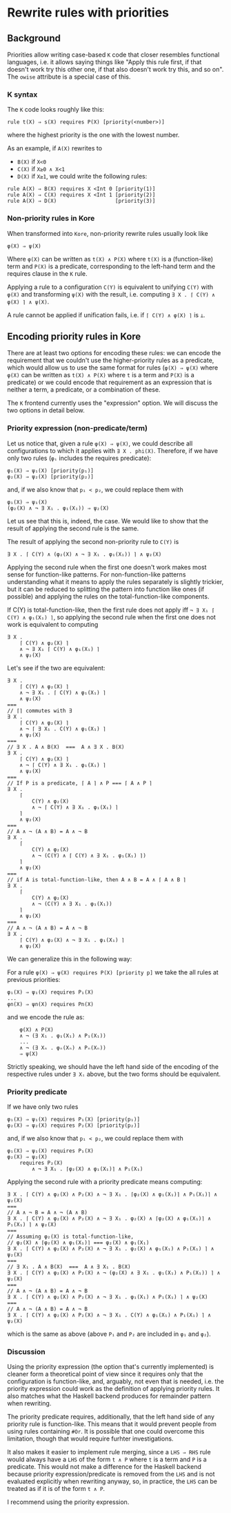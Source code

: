 Rewrite rules with priorities
=============================

Background
----------

Priorities allow writing case-based `K` code that closer resembles functional
languages, i.e. it allows saying things like "Apply this rule first,
if that doesn't work try this other one, if that also doesn't work try
this, and so on". The `owise` attribute is a special case of this.

### K syntax

The `K` code looks roughly like this:

```
rule t(X) ⇒ s(X) requires P(X) [priority(<number>)]
```

where the highest priority is the one with the lowest number.

As an example, if `A(X)` rewrites to
* `B(X)` if `X<0`
* `C(X)` if `X≥0 ∧ X<1`
* `D(X)` if `X≥1`,
we could write the following rules:

```
rule A(X) ⇒ B(X) requires X <Int 0 [priority(1)]
rule A(X) ⇒ C(X) requires X <Int 1 [priority(2)]
rule A(X) ⇒ D(X)                   [priority(3)]
```

### Non-priority rules in Kore

When transformed into `Kore`, non-priority rewrite rules usually look like

```
φ(X) ⇒ ψ(X)
```

Where `φ(X)` can be written as `t(X) ∧ P(X)` where `t(X)` is a
(function-like) term and `P(X)` is a predicate, corresponding to the
left-hand term and the requires clause in the `K` rule.

Applying a rule to a configuration `C(Y)` is equivalent to unifying
`C(Y)` with `φ(X)` and transforming `ψ(X)` with the result, i.e.
computing `∃ X . ⌈ C(Y) ∧ φ(X) ⌉ ∧ ψ(X)`.

A rule cannot be applied if unification fails, i.e. if
`⌈ C(Y) ∧ φ(X) ⌉` is `⊥`.

Encoding priority rules in Kore
-------------------------------

There are at least two options for encoding these rules: we can encode
the requirement that we couldn't use the higher-priority rules as a predicate,
which would allow us to use the same format for rules (`φ(X) ⇒ ψ(X)`
where `φ(X)` can be written as `t(X) ∧ P(X)` where `t` is a term and
`P(X)` is a predicate) or we could encode that requirement as an expression
that is neither a term, a predicate, or a combination of these.

The `K` frontend currently uses the "expression" option. We will discuss
the two options in detail below.

### Priority expression (non-predicate/term)

Let us notice that, given a rule `φ(X) ⇒ ψ(X)`, we could describe
all configurations to which it applies with `∃ X . phi(X)`. Therefore,
if we have only two rules (`φᵢ` includes the requires predicate):
```
φ₁(X) ⇒ ψ₁(X) [priority(p₁)]
φ₂(X) ⇒ ψ₂(X) [priority(p₂)]
```
and, if we also know that `p₁ < p₂`, we could replace them with
```
φ₁(X) ⇒ ψ₁(X)
(φ₂(X) ∧ ¬ ∃ X₁ . φ₁(X₁)) ⇒ ψ₂(X)
```

Let us see that this is, indeed, the case. We would like to show that the
result of applying the second rule is the same.

The result of applying the second non-priority rule to `C(Y)` is
```
∃ X . ⌈ C(Y) ∧ (φ₂(X) ∧ ¬ ∃ X₁ . φ₁(X₁)) ⌉ ∧ ψ₂(X)
```

Applying the second rule when the first one doesn't work makes most sense for
function-like patterns. For non-function-like patterns understanding what it
means to apply the rules separately is slightly trickier, but it can be
reduced to splitting the pattern into function like ones (if possible) and
applying the rules on the total-function-like components.

If C(Y) is total-function-like, then the first rule does not apply iff
`¬ ∃ X₁ ⌈ C(Y) ∧ φ₁(X₁) ⌉`, so
applying the second rule when the first one does
not work is equivalent to computing
```
∃ X .
    ⌈ C(Y) ∧ φ₂(X) ⌉
    ∧ ¬ ∃ X₁ ⌈ C(Y) ∧ φ₁(X₁) ⌉
    ∧ ψ₂(X)
```

Let's see if the two are equivalent:

```
∃ X .
    ⌈ C(Y) ∧ φ₂(X) ⌉
    ∧ ¬ ∃ X₁ . ⌈ C(Y) ∧ φ₁(X₁) ⌉
    ∧ ψ₂(X)
===
// ⌈⌉ commutes with ∃
∃ X .
    ⌈ C(Y) ∧ φ₂(X) ⌉
    ∧ ¬ ⌈ ∃ X₁ . C(Y) ∧ φ₁(X₁) ⌉
    ∧ ψ₂(X)
===
// ∃ X . A ∧ B(X)  ===  A ∧ ∃ X . B(X)
∃ X .
    ⌈ C(Y) ∧ φ₂(X) ⌉
    ∧ ¬ ⌈ C(Y) ∧ ∃ X₁ . φ₁(X₁) ⌉
    ∧ ψ₂(X)
===
// If P is a predicate, ⌈ A ⌉ ∧ P === ⌈ A ∧ P ⌉
∃ X .
    ⌈
        C(Y) ∧ φ₂(X)
        ∧ ¬ ⌈ C(Y) ∧ ∃ X₁ . φ₁(X₁) ⌉
    ⌉
    ∧ ψ₂(X)
===
// A ∧ ¬ (A ∧ B) = A ∧ ¬ B
∃ X .
    ⌈
        C(Y) ∧ φ₂(X)
        ∧ ¬ (C(Y) ∧ ⌈ C(Y) ∧ ∃ X₁ . φ₁(X₁) ⌉)
    ⌉
    ∧ ψ₂(X)
===
// if A is total-function-like, then A ∧ B = A ∧ ⌈ A ∧ B ⌉
∃ X .
    ⌈
        C(Y) ∧ φ₂(X)
        ∧ ¬ (C(Y) ∧ ∃ X₁ . φ₁(X₁))
    ⌉
    ∧ ψ₂(X)
===
// A ∧ ¬ (A ∧ B) = A ∧ ¬ B
∃ X .
    ⌈ C(Y) ∧ φ₂(X) ∧ ¬ ∃ X₁ . φ₁(X₁) ⌉
    ∧ ψ₂(X)
```

We can generalize this in the following way:

For a rule `φ(X) ⇒ ψ(X) requires P(X) [priority p]` we take the all
rules at previous priorities:
```
φ₁(X) ⇒ ψ₁(X) requires P₁(X)
...
φn(X) ⇒ ψn(X) requires Pn(X)
```
and we encode the rule as:
```
    φ(X) ∧ P(X)
    ∧ ¬ (∃ X₁ . φ₁(X₁) ∧ P₁(X₁))
    ...
    ∧ ¬ (∃ Xₙ . φₙ(Xₙ) ∧ Pₙ(Xₙ))
    ⇒ ψ(X)
```
Strictly speaking, we should have the left hand side of the encoding of the
respective rules under `∃ Xᵢ` above, but the two forms should be
equivalent.

### Priority predicate

If we have only two rules
```
φ₁(X) ⇒ ψ₁(X) requires P₁(X) [priority(p₁)]
φ₂(X) ⇒ ψ₂(X) requires P₂(X) [priority(p₂)]
```
and, if we also know that `p₁ < p₂`, we could replace them with
```
φ₁(X) ⇒ ψ₁(X) requires P₁(X)
φ₂(X) ⇒ ψ₂(X)
    requires P₂(X)
        ∧ ¬ ∃ X₁ . ⌈φ₂(X) ∧ φ₁(X₁)⌉ ∧ P₁(X₁)
```

Applying the second rule with a priority predicate means computing:
```
∃ X . ⌈ C(Y) ∧ φ₂(X) ∧ P₂(X) ∧ ¬ ∃ X₁ . ⌈φ₂(X) ∧ φ₁(X₁)⌉ ∧ P₁(X₁)⌉ ∧ ψ₂(X)
===
// A ∧ ¬ B = A ∧ ¬ (A ∧ B)
∃ X . ⌈ C(Y) ∧ φ₂(X) ∧ P₂(X) ∧ ¬ ∃ X₁ . φ₂(X) ∧ ⌈φ₂(X) ∧ φ₁(X₁)⌉ ∧ P₁(X₁) ⌉ ∧ ψ₂(X)
===
// Assuming φ₂(X) is total-function-like,
// φ₂(X) ∧ ⌈φ₂(X) ∧ φ₁(X₁)⌉ === φ₂(X) ∧ φ₁(X₁)
∃ X . ⌈ C(Y) ∧ φ₂(X) ∧ P₂(X) ∧ ¬ ∃ X₁ . φ₂(X) ∧ φ₁(X₁) ∧ P₁(X₁) ⌉ ∧ ψ₂(X)
===
// ∃ X₁ . A ∧ B(X)  ===  A ∧ ∃ X₁ . B(X)
∃ X . ⌈ C(Y) ∧ φ₂(X) ∧ P₂(X) ∧ ¬ (φ₂(X) ∧ ∃ X₁ . φ₁(X₁) ∧ P₁(X₁)) ⌉ ∧ ψ₂(X)
===
// A ∧ ¬ (A ∧ B) = A ∧ ¬ B
∃ X . ⌈ C(Y) ∧ φ₂(X) ∧ P₂(X) ∧ ¬ ∃ X₁ . φ₁(X₁) ∧ P₁(X₁) ⌉ ∧ ψ₂(X)
===
// A ∧ ¬ (A ∧ B) = A ∧ ¬ B
∃ X . ⌈ C(Y) ∧ φ₂(X) ∧ P₂(X) ∧ ¬ ∃ X₁ . C(Y) ∧ φ₁(X₁) ∧ P₁(X₁) ⌉ ∧ ψ₂(X)
```
which is the same as above (above `P₁` and `P₂` are included in `φ₁` and `φ₂`).

### Discussion

Using the priority expression (the option that's currently implemented)
is cleaner form a theoretical point of view since it requires only that the
configuration is function-like, and, arguably, not even that is needed,
i.e. the priority expression could work as the definition of applying priority
rules. It also matches what the Haskell backend produces for remainder pattern
when rewriting.

The priority predicate requires, additionally, that the left hand side of any
priority rule is function-like. This means that it would prevent people from
using rules containing `#Or`. It is possible that one could overcome this
limitation, though that would require furhter investigations.

It also makes it easier to implement rule merging, since a `LHS ⇒ RHS`
rule would always have a  `LHS` of the form `t ∧ P` where `t` is a term and
`P` is a predicate. This would not make a difference for the Haskell backend
because priority expression/predicate is removed from the `LHS` and is not
evaluated explicitly when rewriting anyway, so, in practice, the `LHS` can
be treated as if it is of the form `t ∧ P`.

I recommend using the priority expression.


